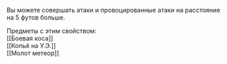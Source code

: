 Вы можете совершать атаки и провоцированные атаки на расстояние на 5 футов больше.

Предметы с этим свойством:<br>
[[Боевая коса]]<br>
[[Копьё на У.Э.]]<br>
[[Молот метеор]]